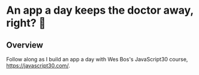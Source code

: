 # An app a day keeps the doctor away, right? :apple:

## Overview
Follow along as I build an app a day with Wes Bos's JavaScript30 course, https://javascript30.com/.
